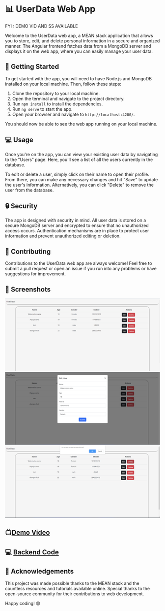 # 📊 UserData Web App

FYI : DEMO VID AND SS AVAILABLE

Welcome to the UserData web app, a MEAN stack application that allows you to store, edit, and delete personal information in a secure and organized manner. The Angular frontend fetches data from a MongoDB server and displays it on the web app, where you can easily manage your user data.

## 🚀 Getting Started

To get started with the app, you will need to have Node.js and MongoDB installed on your local machine. Then, follow these steps:

1. Clone the repository to your local machine.
2. Open the terminal and navigate to the project directory.
3. Run `npm install` to install the dependencies.
4. Run `ng serve` to start the app.
5. Open your browser and navigate to `http://localhost:4200/`.

You should now be able to see the web app running on your local machine.

## 💻 Usage

Once you're on the app, you can view your existing user data by navigating to the "Users" page. Here, you'll see a list of all the users currently in the database.

To edit or delete a user, simply click on their name to open their profile. From there, you can make any necessary changes and hit "Save" to update the user's information. Alternatively, you can click "Delete" to remove the user from the database.

## 🔒 Security

The app is designed with security in mind. All user data is stored on a secure MongoDB server and encrypted to ensure that no unauthorized access occurs. Authentication mechanisms are in place to protect user information and prevent unauthorized editing or deletion.

## 🤝 Contributing

Contributions to the UserData web app are always welcome! Feel free to submit a pull request or open an issue if you run into any problems or have suggestions for improvement.

##  📸 Screenshots

![Alt text](/screenshots/s1.png)
![Alt text](/screenshots/s2.png)
![Alt text](/screenshots/s3.png)

## 📺[Demo Video](https://youtu.be/7n0G_BaAF4Q)

## 💻 [Backend Code](https://github.com/JaeAeich/UserData-backend.git)

## 🙏 Acknowledgements

This project was made possible thanks to the MEAN stack and the countless resources and tutorials available online. Special thanks to the open-source community for their contributions to web development.

Happy coding! 😄
